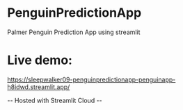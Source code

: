 # PenguinPredictionApp
Palmer Penguin Prediction App using streamlit

# Live demo: 
  https://sleepwalker09-penguinpredictionapp-penguinapp-h8idwd.streamlit.app/
  
-- Hosted with Streamlit Cloud --
